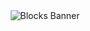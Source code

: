 <div align="center">
    <img src="https://github.com/BlocksHub/.github/raw/main/profile/assets/blocks_banner.png" alt="Blocks Banner"/>
</p>